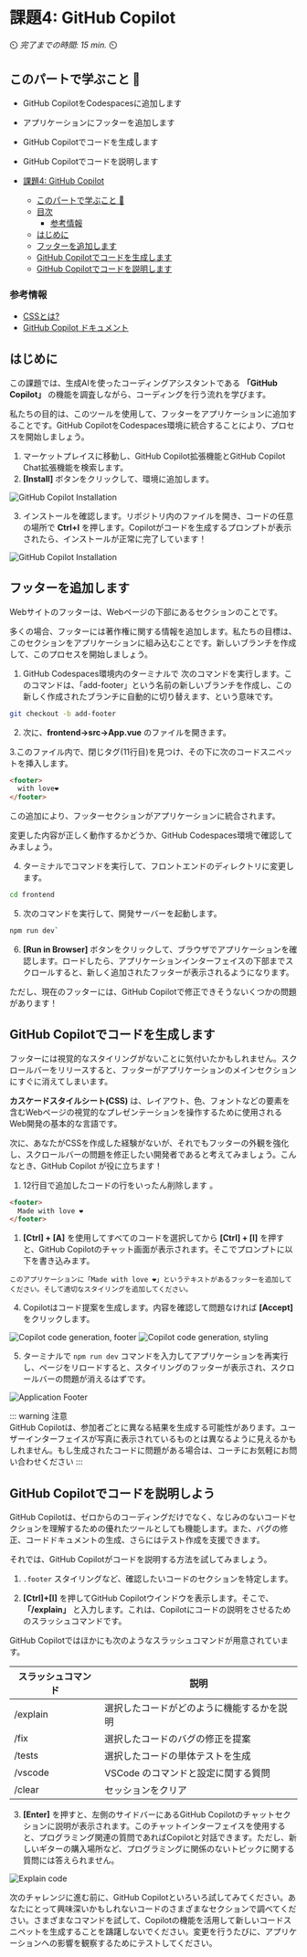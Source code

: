# 課題4: GitHub Copilot 

⏲️ _完了までの時間: 15 min._ ⏲️

## このパートで学ぶこと 🎯

- GitHub CopilotをCodespacesに追加します
- アプリケーションにフッターを追加します
- GitHub Copilotでコードを生成します
- GitHub Copilotでコードを説明します

- [課題4: GitHub Copilot](#課題4-github-copilot)
  - [このパートで学ぶこと 🎯](#このパートで学ぶこと-)
  - [目次](#目次)
    - [参考情報](#参考情報)
  - [はじめに](#はじめに)
  - [フッターを追加します](#フッターを追加します)
  - [GitHub Copilotでコードを生成します](#github-copilotでコードを生成します)
  - [GitHub Copilotでコードを説明します](#github-copilotでコードを説明します)

### 参考情報

- [CSSとは?](https://developer.mozilla.org/en-US/docs/Web/CSS)
- [GitHub Copilot ドキュメント](https://docs.github.com/en/copilot)


## はじめに

この課題では、生成AIを使ったコーディングアシスタントである **「GitHub Copilot」** の機能を調査しながら、コーディングを行う流れを学びます。

私たちの目的は、このツールを使用して、フッターをアプリケーションに追加することです。GitHub CopilotをCodespaces環境に統合することにより、プロセスを開始しましょう。

1. マーケットプレイスに移動し、GitHub Copilot拡張機能とGitHub Copilot Chat拡張機能を検索します。
2. **[Install]** ボタンをクリックして、環境に追加します。

![GitHub Copilot Installation](./images/github-copilot-installation.png)  

3. インストールを確認します。リポジトリ内のファイルを開き、コードの任意の場所で **Ctrl+I** を押します。Copilotがコードを生成するプロンプトが表示されたら、インストールが正常に完了しています！

![GitHub Copilot Installation](./images/copilot-ask.png)

## フッターを追加します

Webサイトのフッターは、Webページの下部にあるセクションのことです。

多くの場合、フッターには著作権に関する情報を追加します。私たちの目標は、このセクションをアプリケーションに組み込むことです。新しいブランチを作成して、このプロセスを開始しましょう。

1. GitHub Codespaces環境内のターミナルで 次のコマンドを実行します。このコマンドは、「add-footer」という名前の新しいブランチを作成し、この新しく作成されたブランチに自動的に切り替えます、という意味です。
   
```bash
git checkout -b add-footer
```

2. 次に、**frontend->src->App.vue** のファイルを開きます。

3.このファイル内で、</transition>閉じタグ(11行目)を見つけ、その下に次のコードスニペットを挿入します。

```html
<footer>
  with love❤️
</footer>
```
この追加により、フッターセクションがアプリケーションに統合されます。

変更した内容が正しく動作するかどうか、GitHub Codespaces環境で確認してみましょう。

4. ターミナルでコマンドを実行して、フロントエンドのディレクトリに変更します。

```bash
cd frontend
```

5. 次のコマンドを実行して、開発サーバーを起動します。

```bash
npm run dev`
```

6. **[Run in Browser]** ボタンをクリックして、ブラウザでアプリケーションを確認します。ロードしたら、アプリケーションインターフェイスの下部までスクロールすると、新しく追加されたフッターが表示されるようになります。


ただし、現在のフッターには、GitHub Copilotで修正できそうないくつかの問題があります！


## GitHub Copilotでコードを生成します


フッターには視覚的なスタイリングがないことに気付いたかもしれません。スクロールバーをリリースすると、フッターがアプリケーションのメインセクションにすぐに消えてしまいます。

**カスケードスタイルシート(CSS)** は、レイアウト、色、フォントなどの要素を含むWebページの視覚的なプレゼンテーションを操作するために使用されるWeb開発の基本的な言語です。

次に、あなたがCSSを作成した経験がないが、それでもフッターの外観を強化し、スクロールバーの問題を修正したい開発者であると考えてみましょう。こんなとき、GitHub Copilot が役に立ちます！


1. 12行目で追加したコードの行をいったん削除します 。

```html
<footer>
  Made with love ❤️
</footer>
```

1. **[Ctrl] + [A]** を使用してすべてのコードを選択してから **[Ctrl] + [I]** を押すと、GitHub Copilotのチャット画面が表示されます。そこでプロンプトに以下を書き込みます。

```
このアプリケーションに「Made with love ❤️」というテキストがあるフッターを追加してください。そして適切なスタイリングを追加してください。
```

4. Copilotはコード提案を生成します。内容を確認して問題なければ **[Accept]** をクリックします。

![Copilot code generation, footer](./images/github-copilot-add-code-1.png)
![Copilot code generation, styling](./images/github-copilot-add-code-2.png)  


5. ターミナルで `npm run dev` コマンドを入力してアプリケーションを再実行し、ページをリロードすると、スタイリングのフッターが表示され、スクロールバーの問題が消えるはずです。

![Application Footer](./images/footer-in-milligram.png)


::: warning 注意  
GitHub Copilotは、参加者ごとに異なる結果を生成する可能性があります。ユーザーインターフェイスが写真に表示されているものとは異なるように見えるかもしれません。もし生成されたコードに問題がある場合は、コーチにお気軽にお問い合わせください
:::

## GitHub Copilotでコードを説明しよう

GitHub Copilotは、ゼロからのコーディングだけでなく、なじみのないコードセクションを理解するための優れたツールとしても機能します。また、バグの修正、コードドキュメントの生成、さらにはテスト作成を支援できます。

それでは、GitHub Copilotがコードを説明する方法を試してみましょう。


1. `.footer` スタイリングなど、確認したいコードのセクションを特定します。

2. **[Ctrl]+[I]** を押してGitHub Copilotウインドウを表示します。そこで、**「/explain」** と入力します。これは、Copilotにコードの説明をさせるためのスラッシュコマンドです。
   
  GitHub Copilotではほかにも次のようなスラッシュコマンドが用意されています。

  |スラッシュコマンド|説明|
  |--|--|
  |/explain | 選択したコードがどのように機能するかを説明|
  |/fix| 選択したコードのバグの修正を提案|
  |/tests| 選択したコードの単体テストを生成|
  |/vscode| VSCode のコマンドと設定に関する質問|
  |/clear| セッションをクリア|

3. **[Enter]** を押すと、左側のサイドバーにあるGitHub Copilotのチャットセクションに説明が表示されます。このチャットインターフェイスを使用すると、プログラミング関連の質問であればCopilotと対話できます。ただし、新しいギターの購入場所など、プログラミングに関係のないトピックに関する質問には答えられません。

![Explain code](./images/github-copilot-commands.png)  


次のチャレンジに進む前に、GitHub Copilotといろいろ試してみてください。あなたにとって興味深いかもしれないコードのさまざまなセクションで調べてください。さまざまなコマンドを試して、Copilotの機能を活用して新しいコードスニペットを生成することを躊躇しないでください。変更を行うたびに、アプリケーションへの影響を観察するためにテストしてください。
